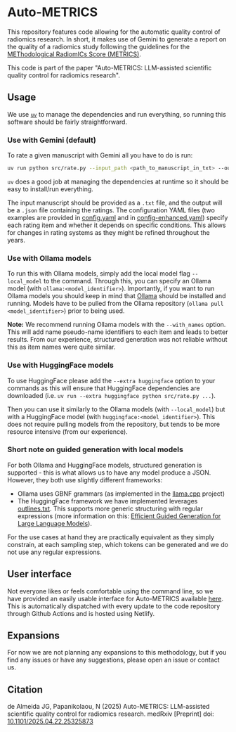# Auto-METRICS

This repository features code allowing for the automatic quality control of radiomics research. In short, it makes use of Gemini to generate a report on the quality of a radiomics study following the guidelines for the [METhodological RadiomICs Score (METRICS)](https://insightsimaging.springeropen.com/articles/10.1186/s13244-023-01572-w).

This code is part of the paper "Auto-METRICS: LLM-assisted scientific quality control for radiomics research".

## Usage

We use [`uv`](https://docs.astral.sh/uv/) to manage the dependencies and run everything, so running this software should be fairly straightforward. 

### Use with Gemini (default)

To rate a given manuscript with Gemini all you have to do is run:

```bash
uv run python src/rate.py --input_path <path_to_manuscript_in_txt> --output_path <path_to_output_json> --config_path <path_to_config_yaml>
```

`uv` does a good job at managing the dependencies at runtime so it should be easy to install/run everything.

The input manuscript should be provided as a `.txt` file, and the output will be a `.json` file containing the ratings. The configuration YAML files (two examples are provided in [config.yaml](https://github.com/josegcpa/auto-metrics/blob/main/config.yaml) and in [config-enhanced.yaml](https://github.com/josegcpa/auto-metrics/blob/main/config-enhanced.yaml)) specify each rating item and whether it depends on specific conditions. This allows for changes in rating systems as they might be refined throughout the years.

### Use with Ollama models

To run this with Ollama models, simply add the local model flag `--local_model` to the command. Through this, you can specify an Ollama model (with `ollama:<model_identifier>`). Importantly, if you want to run Ollama models you should keep in mind that [Ollama](https://ollama.com/) should be installed and running. Models have to be pulled from the Ollama repository (`ollama pull <model_identifier>`) prior to being used. 

**Note:** We recommend running Ollama models with the `--with_names` option. This will add name pseudo-name identifiers to each item and leads to better results. From our experience, structured generation was not reliable without this as item names were quite similar.

### Use with HuggingFace models

To use HuggingFace please add the `--extra huggingface` option to your commands as this will ensure that HuggingFace dependencies are downloaded (i.e. `uv run --extra huggingface python src/rate.py ...`).

Then you can use it similarly to the Ollama models (with `--local_model`) but with a HuggingFace model (with `huggingface:<model_identifier>`). This does not require pulling models from the repository, but tends to be more resource intensive (from our experience).

### Short note on guided generation with local models

For both Ollama and HuggingFace models, structured generation is supported - this is what allows us to have any model produce a JSON. However, they both use slightly different frameworks: 

- Ollama uses GBNF grammars (as implemented in the [llama.cpp](https://github.com/ggml-org/llama.cpp) project)
- The HuggingFace framework we have implemented leverages [outlines.txt](https://github.com/dottxt-ai/outlines). This supports more generic structuring with regular expressions (more information on this: [Efficient Guided Generation for Large Language Models](https://arxiv.org/pdf/2307.09702)). 

For the use cases at hand they are practically equivalent as they simply constrain, at each sampling step, which tokens can be generated and we do not use any regular expressions.

## User interface

Not everyone likes or feels comfortable using the command line, so we have provided an easily usable interface for Auto-METRICS available [here](https://autometrics.josegcpa.net/). This is automatically dispatched with every update to the code repository through Github Actions and is hosted using Netlify.

## Expansions

For now we are not planning any expansions to this methodology, but if you find any issues or have any suggestions, please open an issue or contact us.

## Citation

de Almeida JG, Papanikolaou, N (2025) Auto-METRICS: LLM-assisted scientific quality control for radiomics research. medRxiv [Preprint] doi: [10.1101/2025.04.22.25325873](https://www.medrxiv.org/content/10.1101/2025.04.22.25325873v1)